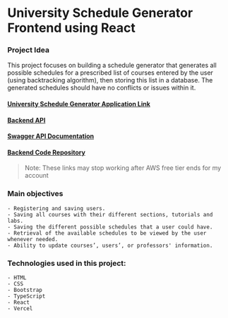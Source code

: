 # University Schedule Generator Frontend using React

### Project Idea
This project focuses on building a schedule generator that generates all possible schedules for a prescribed list of courses entered by the user (using backtracking algorithm), then storing this list in a database. The generated schedules should have no conflicts or issues within it.
<br>


#### [University Schedule Generator Application Link](https://university-schedule-generator.vercel.app)
#### [Backend API](https://gadwelooh-api.publicvm.com/courses)
#### [Swagger API Documentation](https://gadwelooh-api.publicvm.com/api-docs)
#### [Backend Code Repository](https://github.com/hossamhamzahm/University-Schedule-Generator/tree/deploy)

> Note: These links may stop working after AWS free tier ends for my account


### Main objectives
    - Registering and saving users.
    - Saving all courses with their different sections, tutorials and labs.
    - Saving the different possible schedules that a user could have.
    - Retrieval of the available schedules to be viewed by the user whenever needed.
    - Ability to update courses’, users’, or professors' information.


### Technologies used in this project:
    - HTML
    - CSS
    - Bootstrap
    - TypeScript
    - React
    - Vercel

